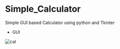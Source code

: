 # Simple_Calculator
Simple GUI based Calculator using python and Tkinter

* GUI 

![cal](https://github.com/TanmayKathar02/Simple_Calculator/assets/79702657/b72aad67-642c-4168-8d96-3b4c9f424cbb)

